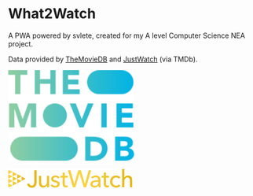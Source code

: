 # What2Watch

A PWA powered by svlete, created for my A level Computer Science NEA project.

Data provided by [TheMovieDB](https://www.themoviedb.org) and [JustWatch](https://www.justwatch.com) (via TMDb).


[![TMDb](./tmdb.png)](https://www.themoviedb.org)

[![JustWatch](./justwatch.webp)](https://www.justwatch.com)
